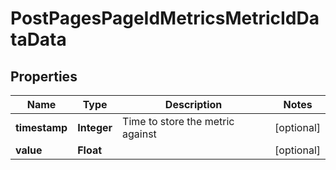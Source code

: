 

# PostPagesPageIdMetricsMetricIdDataData


## Properties

Name | Type | Description | Notes
------------ | ------------- | ------------- | -------------
**timestamp** | **Integer** | Time to store the metric against |  [optional]
**value** | **Float** |  |  [optional]



